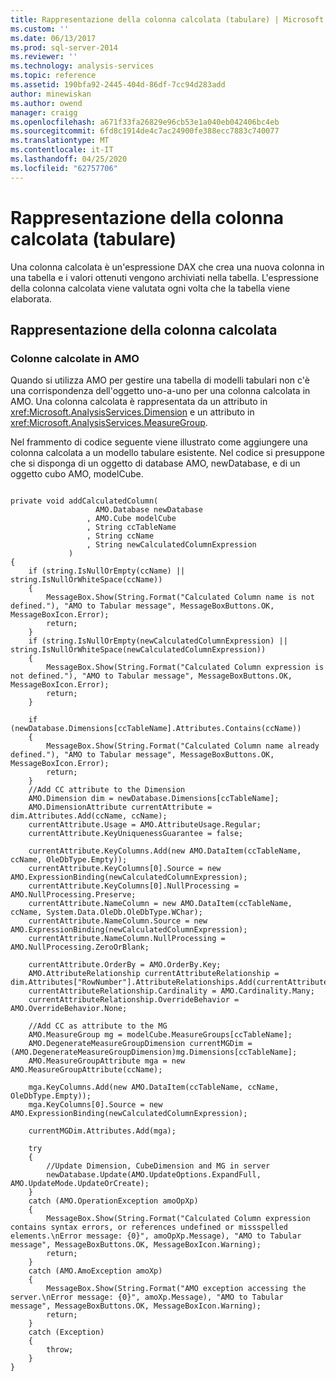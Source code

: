 ```yaml
---
title: Rappresentazione della colonna calcolata (tabulare) | Microsoft Docs
ms.custom: ''
ms.date: 06/13/2017
ms.prod: sql-server-2014
ms.reviewer: ''
ms.technology: analysis-services
ms.topic: reference
ms.assetid: 190bfa92-2445-404d-86df-7cc94d283add
author: minewiskan
ms.author: owend
manager: craigg
ms.openlocfilehash: a671f33fa26829e96cb53e1a040eb042406bc4eb
ms.sourcegitcommit: 6fd8c1914de4c7ac24900fe388ecc7883c740077
ms.translationtype: MT
ms.contentlocale: it-IT
ms.lasthandoff: 04/25/2020
ms.locfileid: "62757706"
---
```

# <a name="calculated-column-representation-tabular"></a>Rappresentazione della colonna calcolata (tabulare)
  Una colonna calcolata è un'espressione DAX che crea una nuova colonna in una tabella e i valori ottenuti vengono archiviati nella tabella. L'espressione della colonna calcolata viene valutata ogni volta che la tabella viene elaborata.  
  
## <a name="calculated-column-representation"></a>Rappresentazione della colonna calcolata  
  
### <a name="calculated-columns-in-amo"></a>Colonne calcolate in AMO  
 Quando si utilizza AMO per gestire una tabella di modelli tabulari non c'è una corrispondenza dell'oggetto uno-a-uno per una colonna calcolata in AMO. Una colonna calcolata è rappresentata da un attributo in <xref:Microsoft.AnalysisServices.Dimension> e un attributo in <xref:Microsoft.AnalysisServices.MeasureGroup>.  
  
 Nel frammento di codice seguente viene illustrato come aggiungere una colonna calcolata a un modello tabulare esistente. Nel codice si presuppone che si disponga di un oggetto di database AMO, newDatabase, e di un oggetto cubo AMO, modelCube.  
  
```  
  
private void addCalculatedColumn(  
                   AMO.Database newDatabase  
                 , AMO.Cube modelCube  
                 , String ccTableName  
                 , String ccName  
                 , String newCalculatedColumnExpression  
             )  
{  
    if (string.IsNullOrEmpty(ccName) || string.IsNullOrWhiteSpace(ccName))  
    {  
        MessageBox.Show(String.Format("Calculated Column name is not defined."), "AMO to Tabular message", MessageBoxButtons.OK, MessageBoxIcon.Error);  
        return;  
    }  
    if (string.IsNullOrEmpty(newCalculatedColumnExpression) || string.IsNullOrWhiteSpace(newCalculatedColumnExpression))  
    {  
        MessageBox.Show(String.Format("Calculated Column expression is not defined."), "AMO to Tabular message", MessageBoxButtons.OK, MessageBoxIcon.Error);  
        return;  
    }  
  
    if (newDatabase.Dimensions[ccTableName].Attributes.Contains(ccName))  
    {  
        MessageBox.Show(String.Format("Calculated Column name already defined."), "AMO to Tabular message", MessageBoxButtons.OK, MessageBoxIcon.Error);  
        return;  
    }  
    //Add CC attribute to the Dimension  
    AMO.Dimension dim = newDatabase.Dimensions[ccTableName];  
    AMO.DimensionAttribute currentAttribute = dim.Attributes.Add(ccName, ccName);  
    currentAttribute.Usage = AMO.AttributeUsage.Regular;  
    currentAttribute.KeyUniquenessGuarantee = false;  
  
    currentAttribute.KeyColumns.Add(new AMO.DataItem(ccTableName, ccName, OleDbType.Empty));  
    currentAttribute.KeyColumns[0].Source = new AMO.ExpressionBinding(newCalculatedColumnExpression);  
    currentAttribute.KeyColumns[0].NullProcessing = AMO.NullProcessing.Preserve;  
    currentAttribute.NameColumn = new AMO.DataItem(ccTableName, ccName, System.Data.OleDb.OleDbType.WChar);  
    currentAttribute.NameColumn.Source = new AMO.ExpressionBinding(newCalculatedColumnExpression);  
    currentAttribute.NameColumn.NullProcessing = AMO.NullProcessing.ZeroOrBlank;  
  
    currentAttribute.OrderBy = AMO.OrderBy.Key;  
    AMO.AttributeRelationship currentAttributeRelationship = dim.Attributes["RowNumber"].AttributeRelationships.Add(currentAttribute.ID);  
    currentAttributeRelationship.Cardinality = AMO.Cardinality.Many;  
    currentAttributeRelationship.OverrideBehavior = AMO.OverrideBehavior.None;  
  
    //Add CC as attribute to the MG  
    AMO.MeasureGroup mg = modelCube.MeasureGroups[ccTableName];  
    AMO.DegenerateMeasureGroupDimension currentMGDim = (AMO.DegenerateMeasureGroupDimension)mg.Dimensions[ccTableName];  
    AMO.MeasureGroupAttribute mga = new AMO.MeasureGroupAttribute(ccName);  
  
    mga.KeyColumns.Add(new AMO.DataItem(ccTableName, ccName, OleDbType.Empty));  
    mga.KeyColumns[0].Source = new AMO.ExpressionBinding(newCalculatedColumnExpression);  
  
    currentMGDim.Attributes.Add(mga);  
  
    try  
    {  
        //Update Dimension, CubeDimension and MG in server  
        newDatabase.Update(AMO.UpdateOptions.ExpandFull, AMO.UpdateMode.UpdateOrCreate);  
    }  
    catch (AMO.OperationException amoOpXp)  
    {  
        MessageBox.Show(String.Format("Calculated Column expression contains syntax errors, or references undefined or missspelled elements.\nError message: {0}", amoOpXp.Message), "AMO to Tabular message", MessageBoxButtons.OK, MessageBoxIcon.Warning);  
        return;  
    }  
    catch (AMO.AmoException amoXp)  
    {  
        MessageBox.Show(String.Format("AMO exception accessing the server.\nError message: {0}", amoXp.Message), "AMO to Tabular message", MessageBoxButtons.OK, MessageBoxIcon.Warning);  
        return;  
    }  
    catch (Exception)  
    {  
        throw;  
    }  
}  
  
```  
  
  
